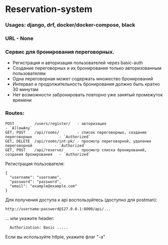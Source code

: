 # Reservation-system

### Usages: django, drf, docker/docker-compose, black

### URL - None

### Сервис для бронирования переговорных.
  * Регистрация и авторизация пользователей через basic-auth
  * Создание переговорных и их бронирование только авторизованным пользователям
  * Одна переговорная может содержать множество бронирований
  * Интервал и продолжительность бронирования должно быть кратно 30 минутам
  * Нет возможности забронировать повторно уже занятый промежуток времени



### Routes:
```
POST         /users/register/   - авторизация                                           - `AllowAny`
GET, POST    /api/rooms/        - список переговорных, создание переговорных            - `Authorized`
GET, DELETE  /api/rooms/int:pk/ - просмотр переговорной, удаление переговорной          - `Authorized`
GET, POST    /api/reserve/      - просмотр списка бронирований, создания бронирования   - `Authorized`
```

Регистрация пользователя:
```
{
  "username": "username",
  "password": "password",
  "email": "example@example.com"
}
```
Для получения доступа к api воспользуйтесь (доступно для postman):

```
http://username:password@127.0.0.1:8000/api/...
```
  
... или укажите header:
```
  Authorization: Basic .....
```
Если вы используйте httpie, укажите флаг "-a"


